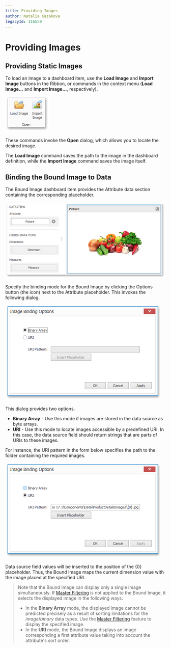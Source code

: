 ```yaml
---
title: Providing Images
author: Natalia Kazakova
legacyId: 116559
---
```

# Providing Images
## Providing Static Images
To load an image to a dashboard item, use the **Load Image** and **Import Image** buttons in the Ribbon, or commands in the context menu (**Load Image...** and **Import Image...**, respectively).

![Image_LoadImage_Ribbon](../../../../images/img20214.png)

These commands invoke the **Open** dialog, which allows you to locate the desired image.

The **Load Image** command saves the path to the image in the dashboard definition, while the **Import Image** command saves the image itself.

## Binding the Bound Image to Data
The Bound Image dashboard item provides the Attribute data section containing the corresponding placeholder.

![BoundImageDataSections](../../../../images/img123290.png)

Specify the binding mode for the Bound Image by clicking the Options button (the  icon) next to the Attribute placeholder. This invokes the following dialog.

![ImageBindingOptionsDialog](../../../../images/img123297.png)

This dialog provides two options.
* **Binary Array** - Use this mode if images are stored in the data source as byte arrays.
* **URI** - Use this mode to locate images accessible by a predefined URI. In this case, the data source field should return strings that are parts of URIs to these images.

For instance, the URI pattern in the form below specifies the path to the folder containing the required images.

![ImageBindingOptionsDialog_URI](../../../../images/img123307.png)

Data source field values will be inserted to the position of the {0} placeholder. Thus, the Bound Image maps the current dimension value with the image placed at the specified URI.

> Note that the Bound Image can display only a single image simultaneously. If [Master Filtering](../../interactivity/master-filtering.md) is not applied to the Bound Image, it selects the displayed image in the following ways.
> * In the **Binary Array** mode, the displayed image cannot be predicted precisely as a result of sorting limitations for the _image_/_binary_ data types. Use the [Master Filtering](../../interactivity/master-filtering.md) feature to display the specified image.
> * In the **URI** mode, the Bound Image displays an image corresponding a first attribute value taking into account the attribute's sort order.